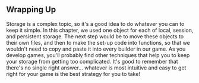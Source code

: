 ## Wrapping Up

Storage is a complex topic, so it's a good idea to do whatever you can to keep
it simple.  In this chapter, we used one object for each of local, session, and
persistent storage.  The next step would be to move these objects to their own
files, and then to make the set-up code into functions, so that we wouldn't need
to copy and paste it into every builder in our game.  As you develop games,
you'll probably find other techniques that help you to keep your storage from
getting too complicated.  It's good to remember that there's no single right
answer... whatever is most intuitive and easy to get right for your game is the
best strategy for you to take!
